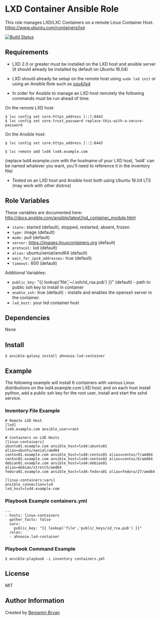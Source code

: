 LXD Container Ansible Role
=========

This role manages LXD/LXC Containers on a remote Linux Container Host.  https://www.ubuntu.com/containers/lxd

[![Build Status](https://travis-ci.org/ahnooie/ansible-role-lxd-container.svg?branch=master)](https://travis-ci.org/ahnooie/ansible-role-lxd-container)

Requirements
------------

* LXD 2.0 or greater must be installed on the LXD host and ansible server (it should already be installed by default on Ubuntu 16.04)

* LXD should already be setup on the remote host using `sudo lxd init` or using an Ansible Role such as [juju4/lxd](https://galaxy.ansible.com/juju4/lxd/)

* In order for Ansible to manage an LXD host remotely the following commands must be run ahead of time:

On the remote LXD host:

```
$ lxc config set core.https_address [::]:8443
$ lxc config set core.trust_password replace-this-with-a-secure-password
```

On the Ansible host:

```
$ lxc config set core.https_address [::]:8443
```

```
$ lxc remote add lxd4 lxd4.example.com
```
(replace lxd4.example.com with the hostname of your LXD host, 'lxd4' can be named whatever you want, you'll need to reference it in the inventory file)

* Tested on an LXD host and Ansible host both using Ubuntu 16.04 LTS (may work with other distros)

Role Variables
--------------

These variables are documented here: http://docs.ansible.com/ansible/latest/lxd_container_module.html

* `state:` started (default), stopped, restarted, absent, frozen
* `type:` image (default)
* `mode:` pull (default)
* `server:` https://images.linuxcontainers.org (default)
* `protocol:` lxd (default)
* `alias:` ubuntu/xenial/amd64 (default)
* `wait_for_ipv4_addresses:` true (default)
* `timeout:` 600 (default)

Additional Variables:
* `public_key:` "{{ lookup('file','~/.ssh/id_rsa.pub') }}" (default) - path to public ssh key to install in container
* `enable_ssh:` true (default) - installs and enables the openssh server in the container.
* `lxd_host:` your lxd container host



Dependencies
------------

None


Install
-------

```
$ ansible-galaxy install ahnooie.lxd-container
```

Example
----------------

The following example will install 6 containers with various Linux distributions on the lxd4.example.com LXD host; and on each host install python, add a public ssh key for the root user, install and start the sshd service.

### Inventory File Example


```
# Remote LXD Host
[lxd]
lxd4.example.com ansible_user=root

# Containers on LXD Hosts
[linux-containers]
ubuntu01.example.com ansible_host=lxd4:ubuntu01 alias=ubuntu/xenial/amd64
centos01.example.com ansible_host=lxd4:centos01 alias=centos/7/amd64
centos02.example.com ansible_host=lxd4:centos02 alias=centos/6/amd64
debian01.example.com ansible_host=lxd4:debian01 alias=debian/stretch/amd64
fedora01.example.com ansible_host=lxd4:fedora01 alias=fedora/27/amd64

[linux-containers:vars]
ansible_connection=lxd
lxd_host=lxd4.example.com
```
### Playbook Example containers.yml

```
---
- hosts: linux-containers
  gather_facts: false
  vars:
    public_key: "{{ lookup('file','public_keys/id_rsa.pub') }}"
  roles:
  - ahnooie.lxd-container
```

### Playbook Command Example

```
$ ansible-playbook -i inventory containers.yml

```

License
-------

MIT

Author Information
------------------

Created by [Benjamin Bryan](https://b3n.org)
